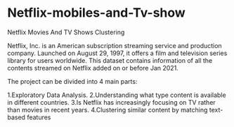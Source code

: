 # Netflix-mobiles-and-Tv-show


Netflix Movies And TV Shows Clustering

Netflix, Inc. is an American subscription streaming service and production company. Launched on August 29, 1997, it offers a film and television series library for users worldwide. This dataset contains information of all the contents streamed on Netflix added on or before Jan 2021.

The project can be divided into 4 main parts:

1.Exploratory Data Analysis.
2.Understanding what type content is available in different countries.
3.Is Netflix has increasingly focusing on TV rather than movies in recent years.
4.Clustering similar content by matching text-based features
